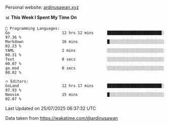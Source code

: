 Personal website: [ardinusawan.xyz](https://ardinusawan.xyz)

<!--START_SECTION:waka-->
📊 **This Week I Spent My Time On** 

```text
💬 Programming Languages: 
Go                       12 hrs 12 mins      ████████████████████████░   97.36 % 
Markdown                 16 mins             █░░░░░░░░░░░░░░░░░░░░░░░░   02.23 % 
YAML                     2 mins              ░░░░░░░░░░░░░░░░░░░░░░░░░   00.31 % 
Text                     0 secs              ░░░░░░░░░░░░░░░░░░░░░░░░░   00.07 % 
go.mod                   0 secs              ░░░░░░░░░░░░░░░░░░░░░░░░░   00.02 % 

🔥 Editors: 
GoLand                   12 hrs 17 mins      ████████████████████████░   97.93 % 
Neovim                   15 mins             █░░░░░░░░░░░░░░░░░░░░░░░░   02.07 % 
```


 Last Updated on 25/07/2025 06:37:32 UTC
<!--END_SECTION:waka-->
Data taken from https://wakatime.com/@ardinusawan
